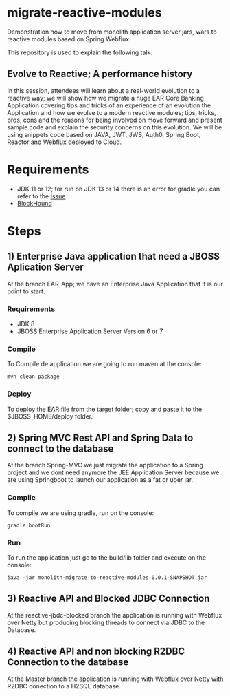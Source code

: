 # migrate-reactive-modules
Demonstration how to move from monolith application server jars, wars to reactive modules based on Spring Webflux.

This repository is used to explain the following talk:

## Evolve to Reactive; A performance history

In this session, attendees will learn about a real-world evolution to a reactive way; we will show how we migrate a huge EAR Core Banking Application covering tips and tricks of an experience of an evolution the Application and how we evolve to a modern reactive modules; tips, tricks, pros, cons and the reasons for being involved on move forward and present sample code and explain the security concerns on this evolution. We will be using snippets code based on JAVA, JWT, JWS, Auth0, Spring Boot, Reactor and Webflux deployed to Cloud.

# Requirements

- JDK 11 or 12; for run on JDK 13 or 14 there is an error for gradle you can refer to the [Issue](https://github.com/gradle/gradle/issues/10248)
- [BlockHound](https://github.com/reactor/BlockHound)

# Steps

## 1) Enterprise Java application that need a JBOSS Aplication Server

At the branch EAR-App; we have an Enterprise Java Application that it is our point to start.

### Requirements

- JDK 8
- JBOSS Enterprise Application Server Version 6 or 7

### Compile

To Compile de application we are going to run maven at the console:

``
mvn clean package
``

### Deploy

To deploy the EAR file from the target folder; copy and paste it to the $JBOSS_HOME/deploy folder.

## 2) Spring MVC Rest API and Spring Data to connect to the database

At the branch Spring-MVC we just migrate the application to a Spring project and we dont need anymore the JEE Application Server because we are using Springboot to launch our application as a fat or uber jar.

### Compile

To compile we are using gradle, run on the console:

``
gradle bootRun
``

### Run

To run the application just go to the build/lib folder and execute on the console:

``
java -jar monolith-migrate-to-reactive-modules-0.0.1-SNAPSHOT.jar
``

## 3) Reactive API and Blocked JDBC Connection

At the reactive-jbdc-blocked branch the application is running with Webflux over Netty but producing blocking threads to connect via JDBC to the Database. 

## 4) Reactive API and non blocking R2DBC Connection to the database

At the Master branch the application is running with Webflux over Netty with R2DBC conection to a H2SQL database.


